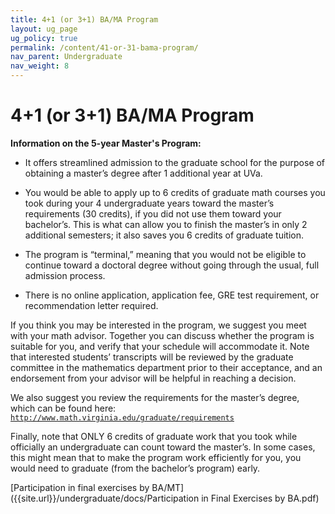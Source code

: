 ```yaml
---
title: 4+1 (or 3+1) BA/MA Program
layout: ug_page
ug_policy: true
permalink: /content/41-or-31-bama-program/
nav_parent: Undergraduate
nav_weight: 8
---
```


<h1 class="mb-3">4+1 (or 3+1) BA/MA Program</h1>

**Information on the 5-year Master&#39;s Program:**

- It offers streamlined admission to the graduate school for the purpose of obtaining a master&rsquo;s degree after 1 additional year at UVa.

- You would be able to apply up to 6 credits of graduate math courses you took during your 4 undergraduate years toward the master&rsquo;s requirements (30 credits), if you did not use them toward your bachelor&rsquo;s. This is what can allow you to finish the master&rsquo;s in only 2 additional semesters; it also saves you 6 credits of graduate tuition.

- The program is &ldquo;terminal,&rdquo; meaning that you would not be eligible to continue toward a doctoral degree without going through the usual, full admission process.

- There is no online application, application fee, GRE test requirement, or recommendation letter required.

If you think you may be interested in the program, we suggest you meet with your math advisor. Together you can discuss whether the program is suitable for you, and verify that your schedule will accommodate it. Note that interested students&rsquo; transcripts will be reviewed by the graduate committee in the mathematics department prior to their acceptance, and an endorsement from your advisor will be helpful in reaching a decision.

We also suggest you review the requirements for the master&rsquo;s degree, which can be found here: <a href="http://www.math.virginia.edu/graduate/requirements"><code class="highlighter-rouge">http://www.math.virginia.edu/graduate/requirements</code></a>

Finally, note that ONLY 6 credits of graduate work that you took while officially an undergraduate can count toward the master&rsquo;s. In some cases, this might mean that to make the program work efficiently for you, you would need to graduate (from the bachelor&rsquo;s program) early.</p>

[Participation in final exercises by BA/MT]({{site.url}}/undergraduate/docs/Participation in Final Exercises by BA.pdf)
